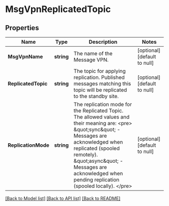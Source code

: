 # MsgVpnReplicatedTopic

## Properties
Name | Type | Description | Notes
------------ | ------------- | ------------- | -------------
**MsgVpnName** | **string** | The name of the Message VPN. | [optional] [default to null]
**ReplicatedTopic** | **string** | The topic for applying replication. Published messages matching this topic will be replicated to the standby site. | [optional] [default to null]
**ReplicationMode** | **string** | The replication mode for the Replicated Topic. The allowed values and their meaning are:  &lt;pre&gt; \&quot;sync\&quot; - Messages are acknowledged when replicated (spooled remotely). \&quot;async\&quot; - Messages are acknowledged when pending replication (spooled locally). &lt;/pre&gt;  | [optional] [default to null]

[[Back to Model list]](../README.md#documentation-for-models) [[Back to API list]](../README.md#documentation-for-api-endpoints) [[Back to README]](../README.md)

